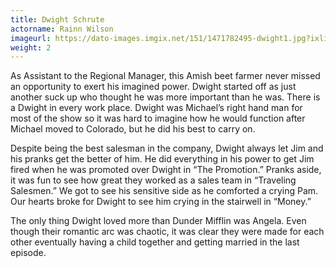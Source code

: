 ```yaml
---
title: Dwight Schrute
actorname: Rainn Wilson
imageurl: https://dato-images.imgix.net/151/1471782495-dwight1.jpg?ixlib=rb-1.1.0&ch=DPR%2CWidth&auto=compress%2Cformat
weight: 2
---
```


As Assistant to the Regional Manager, this Amish beet farmer never missed an opportunity to exert his imagined power. Dwight started off as just another suck up who thought he was more important than he was. There is a Dwight in every work place. Dwight was Michael’s right hand man for most of the show so it was hard to imagine how he would function after Michael moved to Colorado, but he did his best to carry on.

Despite being the best salesman in the company, Dwight always let Jim and his pranks get the better of him. He did everything in his power to get Jim fired when he was promoted over Dwight in “The Promotion.” Pranks aside, it was fun to see how great they worked as a sales team in “Traveling Salesmen.” We got to see his sensitive side as he comforted a crying Pam. Our hearts broke for Dwight to see him crying in the stairwell in “Money.”

The only thing Dwight loved more than Dunder Mifflin was Angela. Even though their romantic arc was chaotic, it was clear they were made for each other eventually having a child together and getting married in the last episode.